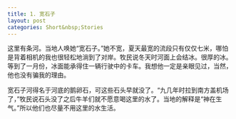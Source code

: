 ```yaml
---
title: 1. 宽石子
layout: post
categories: Short&nbsp;Stories
---
```

这里有条河。当地人唤她“宽石子。”她不宽，夏天最宽的流段只有仅仅七米，哪怕是背着相机的我也很轻松地淌到了对岸。牧民说冬天时河面上会结冰。很厚的冰。等到了一月份，冰面能承得住一辆行驶中的卡车。我想他一定是亲眼见过，当然，他也没有骗我的理由。

宽石子河得名于河底的鹅卵石，可这些石头早就没了。“九几年时拉到南方盖机场了，”牧民说石头没了之后牛羊们就不愿意喝这里的水了。当地的解释是“神在生气。”所以他们也尽量不用这里的水生活。
